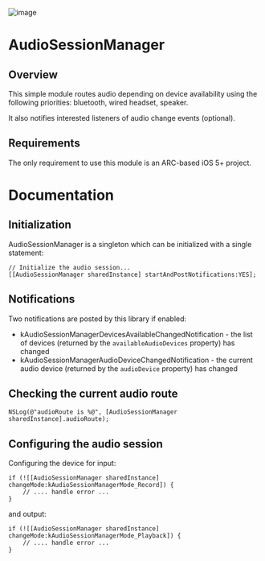 ![image](https://d3osil7svxrrgt.cloudfront.net/static/www/logos/jawbone/jawbone-logo-lowres.png)
# AudioSessionManager

## Overview

This simple module routes audio depending on device availability using the following priorities: bluetooth, wired headset, speaker.

It also notifies interested listeners of audio change events (optional).

## Requirements

The only requirement to use this module is an ARC-based iOS 5+ project.

# Documentation

## Initialization

AudioSessionManager is a singleton which can be initialized with a single statement:

    // Initialize the audio session...
    [[AudioSessionManager sharedInstance] startAndPostNotifications:YES];

## Notifications

Two notifications are posted by this library if enabled:

- kAudioSessionManagerDevicesAvailableChangedNotification - the list of devices (returned by the <code>availableAudioDevices</code> property) has changed
- kAudioSessionManagerAudioDeviceChangedNotification - the current audio device (returned by the <code>audioDevice</code> property) has changed

## Checking the current audio route

    NSLog(@"audioRoute is %@", [AudioSessionManager sharedInstance].audioRoute);

## Configuring the audio session

Configuring the device for input:

	if (![[AudioSessionManager sharedInstance] changeMode:kAudioSessionManagerMode_Record]) {
        // .... handle error ...
    }

and output:

	if (![[AudioSessionManager sharedInstance] changeMode:kAudioSessionManagerMode_Playback]) {
        // .... handle error ...
    }


